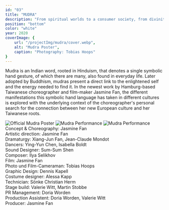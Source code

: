 ```yaml
---
id: "03"
title: "MUDRA"
description: "From spiritual worlds to a consumer society, from divinity to profanity"
position: "bottom"
color: "white"
year: 2020
coverImage: {
    url: "/projectImg/mudra/cover.webp", 
    alt: "Mudra Poster",
    caption: "Photography: Tobias Hoops"
}
---
```

Mudra is an Indian word, rooted in Hinduism, that denotes a single symbolic
hand gesture, of which there are many, also found in everyday life. Later
adopted by Buddhism, mudras present a direct link to the enlightened self
and the energy needed to find it. In the newest work by Hamburg-based
Taiwanese choreographer and film-maker Jasmine Fan, the different
manifestations this symbolic hand language has taken in different cultures
is explored with the underlying context of the choreographer's personal
search for the connection between her new European culture and her
Taiwanese roots.
<br>

![Official Mudra Poster](/projectImg/mudra/mudra-poster.webp)
![Mudra Performance](/projectImg/mudra/mudra-1.webp)
![Mudra Performance](/projectImg/mudra/mudra-3.webp)
<br>
Concept & Choreography: Jasmine Fan<br>
Artistic direction: Jasmine Fan<br>
Dramaturgy: Xiang-Jun Fan, Jean-Claude Mondot<br>
Dancers: Ying-Yun Chen, Isabella Boldt<br>
Sound Designer: Sum-Sum Shen<br>
Composer: Ilya Selikhov<br>
Film: Jasmine Fan<br>
Photo und Film-Cameraman: Tobias Hoops<br>
Graphic Design: Dennis Kapell<br>
Costume designer: Alessa Kapp<br>
Technician: Sönke Christian Herm<br>
Stage build: Valerie Witt, Martin Stobbe<br>
PR Management: Doria Worden<br>
Production Assistent: Doria Worden, Valerie Witt<br>
Producer: Jasmine Fan<br>
